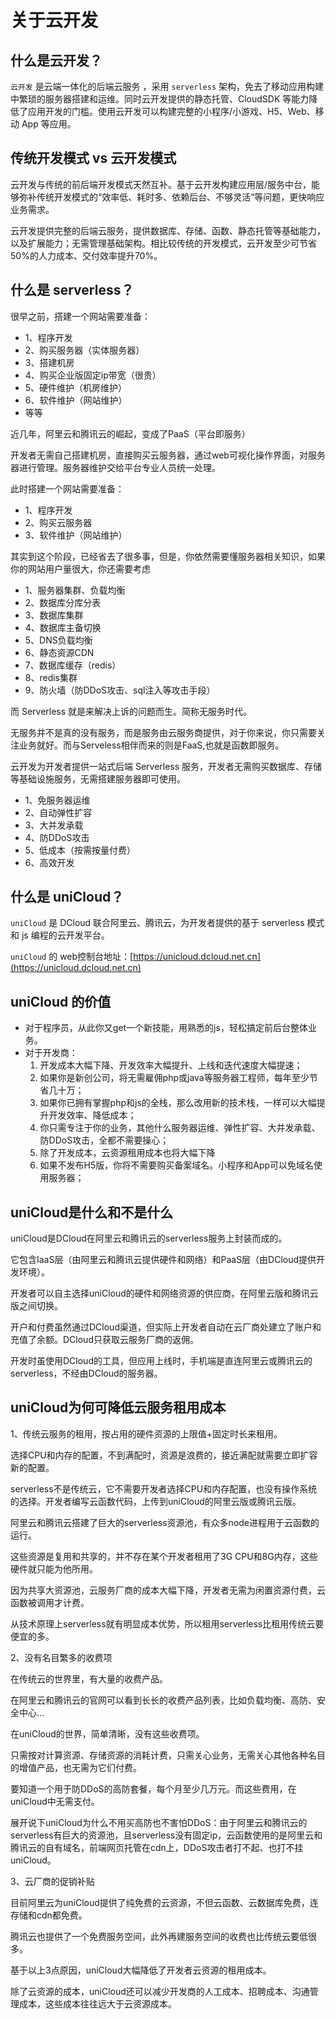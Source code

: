 # 关于云开发

## 什么是云开发？

`云开发` 是云端一体化的后端云服务 ，采用 `serverless` 架构，免去了移动应用构建中繁琐的服务器搭建和运维。同时云开发提供的静态托管、CloudSDK 等能力降低了应用开发的门槛。使用云开发可以构建完整的小程序/小游戏、H5、Web、移动 App 等应用。

## 传统开发模式 vs 云开发模式

云开发与传统的前后端开发模式天然互补。基于云开发构建应用层/服务中台，能够弥补传统开发模式的“效率低、耗时多、依赖后台、不够灵活”等问题，更快响应业务需求。

云开发提供完整的后端云服务，提供数据库、存储、函数、静态托管等基础能力，以及扩展能力；无需管理基础架构。相比较传统的开发模式，云开发至少可节省50%的人力成本、交付效率提升70%。

## 什么是 serverless？

很早之前，搭建一个网站需要准备：

* 1、程序开发
* 2、购买服务器（实体服务器）
* 3、搭建机房
* 4、购买企业版固定ip带宽（很贵）
* 5、硬件维护（机房维护）
* 6、软件维护（网站维护）
* 等等

近几年，阿里云和腾讯云的崛起，变成了PaaS（平台即服务）

开发者无需自己搭建机房，直接购买云服务器，通过web可视化操作界面，对服务器进行管理。服务器维护交给平台专业人员统一处理。

此时搭建一个网站需要准备：

* 1、程序开发
* 2、购买云服务器
* 3、软件维护（网站维护）

其实到这个阶段，已经省去了很多事，但是，你依然需要懂服务器相关知识，如果你的网站用户量很大，你还需要考虑

* 1、服务器集群、负载均衡
* 2、数据库分库分表
* 3、数据库集群
* 4、数据库主备切换
* 5、DNS负载均衡
* 6、静态资源CDN
* 7、数据库缓存（redis）
* 8、redis集群
* 9、防火墙（防DDoS攻击、sql注入等攻击手段）

而 Serverless 就是来解决上诉的问题而生。简称无服务时代。

无服务并不是真的没有服务，而是服务由云服务商提供，对于你来说，你只需要关注业务就好。而与Serveless相伴而来的则是FaaS,也就是函数即服务。

云开发为开发者提供一站式后端 Serverless 服务，开发者无需购买数据库、存储等基础设施服务，无需搭建服务器即可使用。

* 1、免服务器运维
* 2、自动弹性扩容
* 3、大并发承载
* 4、防DDoS攻击
* 5、低成本（按需按量付费）
* 6、高效开发

## 什么是 uniCloud？

`uniCloud` 是 DCloud 联合阿里云、腾讯云，为开发者提供的基于 serverless 模式和 js 编程的云开发平台。

`uniCloud` 的 web控制台地址：[https://unicloud.dcloud.net.cn](https://unicloud.dcloud.net.cn)


## uniCloud 的价值

- 对于程序员，从此你又get一个新技能，用熟悉的js，轻松搞定前后台整体业务。
- 对于开发商：
    1. 开发成本大幅下降、开发效率大幅提升、上线和迭代速度大幅提速；
    2. 如果你是新创公司，将无需雇佣php或java等服务器工程师，每年至少节省几十万；
    3. 如果你已拥有掌握php和js的全栈，那么改用新的技术栈，一样可以大幅提升开发效率、降低成本；
    4. 你只需专注于你的业务，其他什么服务器运维、弹性扩容、大并发承载、防DDoS攻击，全都不需要操心；
    5. 除了开发成本，云资源租用成本也将大幅下降
    6. 如果不发布H5版，你将不需要购买备案域名。小程序和App可以免域名使用服务器；


## uniCloud是什么和不是什么

uniCloud是DCloud在阿里云和腾讯云的serverless服务上封装而成的。

它包含IaaS层（由阿里云和腾讯云提供硬件和网络）和PaaS层（由DCloud提供开发环境）。

开发者可以自主选择uniCloud的硬件和网络资源的供应商，在阿里云版和腾讯云版之间切换。

开户和付费虽然通过DCloud渠道，但实际上开发者自动在云厂商处建立了账户和充值了余额。DCloud只获取云服务厂商的返佣。

开发时虽使用DCloud的工具，但应用上线时，手机端是直连阿里云或腾讯云的serverless，不经由DCloud的服务器。

## uniCloud为何可降低云服务租用成本

1、传统云服务的租用，按占用的硬件资源的上限值+固定时长来租用。

选择CPU和内存的配置，不到满配时，资源是浪费的，接近满配就需要立即扩容新的配置。

serverless不是传统云，它不需要开发者选择CPU和内存配置，也没有操作系统的选择。开发者编写云函数代码，上传到uniCloud的阿里云版或腾讯云版。

阿里云和腾讯云搭建了巨大的serverless资源池，有众多node进程用于云函数的运行。

这些资源是复用和共享的，并不存在某个开发者租用了3G CPU和8G内存，这些硬件就只能为他所用。

因为共享大资源池，云服务厂商的成本大幅下降，开发者无需为闲置资源付费，云函数被调用才计费。

从技术原理上serverless就有明显成本优势，所以租用serverless比租用传统云要便宜的多。

2、没有名目繁多的收费项

在传统云的世界里，有大量的收费产品。

在阿里云和腾讯云的官网可以看到长长的收费产品列表，比如负载均衡、高防、安全中心...

在uniCloud的世界，简单清晰，没有这些收费项。

只需按对计算资源、存储资源的消耗计费，只需关心业务，无需关心其他各种名目的增值产品，也无需为它们付费。

要知道一个用于防DDoS的高防套餐，每个月至少几万元。而这些费用，在uniCloud中无需支付。

展开说下uniCloud为什么不用买高防也不害怕DDoS：由于阿里云和腾讯云的serverless有巨大的资源池，且serverless没有固定ip，云函数使用的是阿里云和腾讯云的自有域名，前端网页托管在cdn上，DDoS攻击者打不起、也打不挂uniCloud。

3、云厂商的促销补贴

目前阿里云为uniCloud提供了纯免费的云资源，不但云函数、云数据库免费，连存储和cdn都免费。

腾讯云也提供了一个免费服务空间，此外再建服务空间的收费也比传统云要低很多。

基于以上3点原因，uniCloud大幅降低了开发者云资源的租用成本。

除了云资源的成本，uniCloud还可以减少开发商的人工成本、招聘成本、沟通管理成本，这些成本往往远大于云资源成本。
